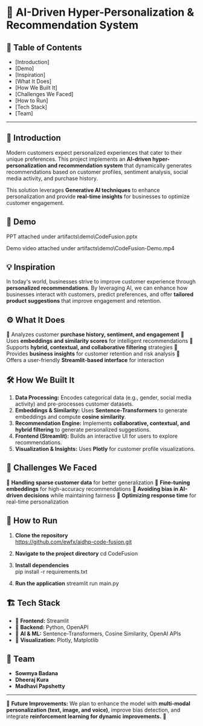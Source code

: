 # 🚀 AI-Driven Hyper-Personalization & Recommendation System

## 📌 Table of Contents
- [Introduction]
- [Demo]
- [Inspiration]
- [What It Does]
- [How We Built It]
- [Challenges We Faced]
- [How to Run]
- [Tech Stack]
- [Team]

---

## 🎯 Introduction
Modern customers expect personalized experiences that cater to their unique preferences. This project implements an **AI-driven hyper-personalization and recommendation system** that dynamically generates recommendations based on customer profiles, sentiment analysis, social media activity, and purchase history.

This solution leverages **Generative AI techniques** to enhance personalization and provide **real-time insights** for businesses to optimize customer engagement.

## 🎥 Demo
PPT attached under 
artifacts\demo\CodeFusion.pptx

Demo video attached under
artifacts\demo\CodeFusion-Demo.mp4


## 💡 Inspiration
In today's world, businesses strive to improve customer experience through **personalized recommendations**. By leveraging AI, we can enhance how businesses interact with customers, predict preferences, and offer **tailored product suggestions** that improve engagement and retention.

## ⚙️ What It Does
🔹 Analyzes customer **purchase history, sentiment, and engagement**
🔹 Uses **embeddings and similarity scores** for intelligent recommendations
🔹 Supports **hybrid, contextual, and collaborative filtering** strategies
🔹 Provides **business insights** for customer retention and risk analysis
🔹 Offers a user-friendly **Streamlit-based interface** for interaction

## 🛠️ How We Built It
1. **Data Processing:** Encodes categorical data (e.g., gender, social media activity) and pre-processes customer datasets.
2. **Embeddings & Similarity:** Uses **Sentence-Transformers** to generate embeddings and compute **cosine similarity**.
3. **Recommendation Engine:** Implements **collaborative, contextual, and hybrid filtering** to generate personalized suggestions.
4. **Frontend (Streamlit):** Builds an interactive UI for users to explore recommendations.
5. **Visualization & Insights:** Uses **Plotly** for customer profile visualizations.

## 🚧 Challenges We Faced
🔸 **Handling sparse customer data** for better generalization
🔸 **Fine-tuning embeddings** for high-accuracy recommendations
🔸 **Avoiding bias in AI-driven decisions** while maintaining fairness
🔸 **Optimizing response time** for real-time personalization

## 🏃 How to Run
1. **Clone the repository**  
   https://github.com/ewfx/aidhp-code-fusion.git
  
2. **Navigate to the project directory**
   cd CodeFusion

3. **Install dependencies**   
   pip install -r requirements.txt
 
4. **Run the application**
   streamlit run main.py


## 🏗️ Tech Stack
- 🔹 **Frontend:** Streamlit
- 🔹 **Backend:** Python, OpenAPI
- 🔹 **AI & ML:** Sentence-Transformers, Cosine Similarity, OpenAI APIs
- 🔹 **Visualization:** Plotly, Matplotlib

## 👥 Team
- **Sowmya Badana**  
- **Dheeraj Kura** 
- **Madhavi Papshetty**  

---

📢 **Future Improvements:** We plan to enhance the model with **multi-modal personalization (text, image, and voice)**, improve bias detection, and integrate **reinforcement learning for dynamic improvements.** 🚀


